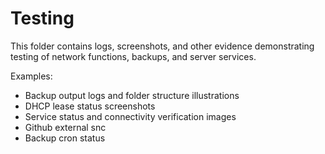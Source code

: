 # Testing

This folder contains logs, screenshots, and other evidence demonstrating testing of network functions, backups, and server services.

Examples:
- Backup output logs and folder structure illustrations
- DHCP lease status screenshots
- Service status and connectivity verification images
- Github external snc
- Backup cron status
